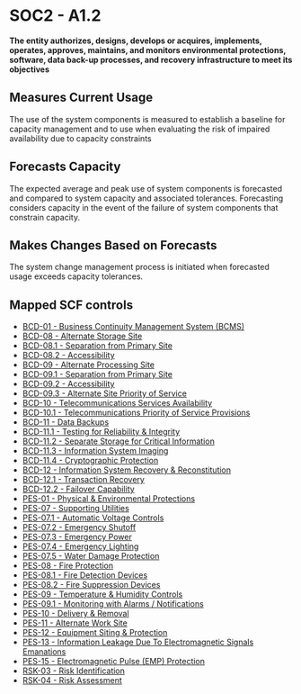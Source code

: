# SOC2 - A1.2
**The entity authorizes, designs, develops or acquires, implements, operates, approves, maintains, and monitors environmental protections, software, data back-up processes, and recovery infrastructure to meet its objectives**
## Measures Current Usage
The use of the system components is measured to establish a baseline for capacity management and to use when evaluating the risk of impaired availability due to capacity constraints
## Forecasts Capacity
The expected average and peak use of system components is forecasted and compared to system capacity and associated tolerances. Forecasting considers capacity in the event of the failure of system components that constrain capacity.
## Makes Changes Based on Forecasts
The system change management process is initiated when forecasted usage exceeds capacity tolerances.
## Mapped SCF controls
- [BCD-01 - Business Continuity Management System (BCMS)](../scf/bcd-01-businesscontinuitymanagementsystembcms.md)
- [BCD-08 - Alternate Storage Site](../scf/bcd-08-alternatestoragesite.md)
- [BCD-08.1 - Separation from Primary Site](../scf/bcd-081-separationfromprimarysite.md)
- [BCD-08.2 - Accessibility](../scf/bcd-082-accessibility.md)
- [BCD-09 - Alternate Processing Site](../scf/bcd-09-alternateprocessingsite.md)
- [BCD-09.1 - Separation from Primary Site](../scf/bcd-091-separationfromprimarysite.md)
- [BCD-09.2 - Accessibility](../scf/bcd-092-accessibility.md)
- [BCD-09.3 - Alternate Site Priority of Service](../scf/bcd-093-alternatesitepriorityofservice.md)
- [BCD-10 - Telecommunications Services Availability](../scf/bcd-10-telecommunicationsservicesavailability.md)
- [BCD-10.1 - Telecommunications Priority of Service Provisions](../scf/bcd-101-telecommunicationspriorityofserviceprovisions.md)
- [BCD-11 - Data Backups](../scf/bcd-11-databackups.md)
- [BCD-11.1 - Testing for Reliability & Integrity](../scf/bcd-111-testingforreliability&integrity.md)
- [BCD-11.2 - Separate Storage for Critical Information](../scf/bcd-112-separatestorageforcriticalinformation.md)
- [BCD-11.3 - Information System Imaging](../scf/bcd-113-informationsystemimaging.md)
- [BCD-11.4 - Cryptographic Protection](../scf/bcd-114-cryptographicprotection.md)
- [BCD-12 - Information System Recovery & Reconstitution](../scf/bcd-12-informationsystemrecovery&reconstitution.md)
- [BCD-12.1 - Transaction Recovery](../scf/bcd-121-transactionrecovery.md)
- [BCD-12.2 - Failover Capability](../scf/bcd-122-failovercapability.md)
- [PES-01 - Physical & Environmental Protections](../scf/pes-01-physical&environmentalprotections.md)
- [PES-07 - Supporting Utilities](../scf/pes-07-supportingutilities.md)
- [PES-07.1 - Automatic Voltage Controls](../scf/pes-071-automaticvoltagecontrols.md)
- [PES-07.2 - Emergency Shutoff](../scf/pes-072-emergencyshutoff.md)
- [PES-07.3 - Emergency Power](../scf/pes-073-emergencypower.md)
- [PES-07.4 - Emergency Lighting](../scf/pes-074-emergencylighting.md)
- [PES-07.5 - Water Damage Protection](../scf/pes-075-waterdamageprotection.md)
- [PES-08 - Fire Protection](../scf/pes-08-fireprotection.md)
- [PES-08.1 - Fire Detection Devices](../scf/pes-081-firedetectiondevices.md)
- [PES-08.2 - Fire Suppression Devices](../scf/pes-082-firesuppressiondevices.md)
- [PES-09 - Temperature & Humidity Controls](../scf/pes-09-temperature&humiditycontrols.md)
- [PES-09.1 - Monitoring with Alarms / Notifications](../scf/pes-091-monitoringwithalarms/notifications.md)
- [PES-10 - Delivery & Removal](../scf/pes-10-delivery&removal.md)
- [PES-11 - Alternate Work Site](../scf/pes-11-alternateworksite.md)
- [PES-12 - Equipment Siting & Protection](../scf/pes-12-equipmentsiting&protection.md)
- [PES-13 - Information Leakage Due To Electromagnetic Signals Emanations](../scf/pes-13-informationleakageduetoelectromagneticsignalsemanations.md)
- [PES-15 - Electromagnetic Pulse (EMP) Protection](../scf/pes-15-electromagneticpulseempprotection.md)
- [RSK-03 - Risk Identification](../scf/rsk-03-riskidentification.md)
- [RSK-04 - Risk Assessment](../scf/rsk-04-riskassessment.md)